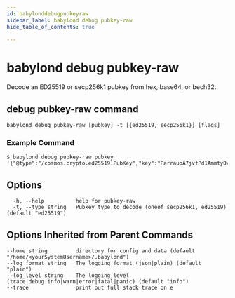 ```yaml
---
id: babylonddebugpubkeyraw
sidebar_label: babylond debug pubkey-raw
hide_table_of_contents: true

---
```


# babylond debug pubkey-raw
Decode an ED25519 or secp256k1 pubkey from hex, base64, or bech32.
## debug pubkey-raw command
```
babylond debug pubkey-raw [pubkey] -t [{ed25519, secp256k1}] [flags]
```
### Example Command
```
$ babylond debug pubkey-raw pubkey '{"@type":"/cosmos.crypto.ed25519.PubKey","key":"ParrauoA7jvfPd1AmmtyOvWM2rJSwipXfRf8yD6pLbA3DD"}'
```
## Options
```
  -h, --help          help for pubkey-raw
  -t, --type string   Pubkey type to decode (oneof secp256k1, ed25519) (default "ed25519")
```
## Options Inherited from Parent Commands
```
--home string         directory for config and data (default "/home/<yourSystemUsername>/.babylond")
--log_format string   The logging format (json|plain) (default "plain")
--log_level string    The logging level (trace|debug|info|warn|error|fatal|panic) (default "info")
--trace               print out full stack trace on e
```